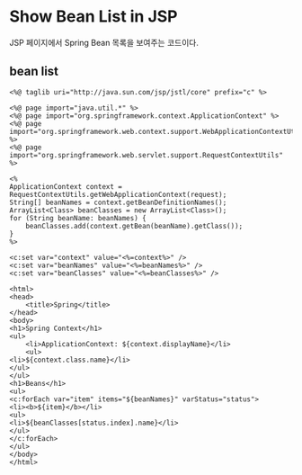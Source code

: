 # Show Bean List in JSP

JSP 페이지에서 Spring Bean 목록을 보여주는 코드이다.

## bean list

    <%@ taglib uri="http://java.sun.com/jsp/jstl/core" prefix="c" %>

    <%@ page import="java.util.*" %>
    <%@ page import="org.springframework.context.ApplicationContext" %>
    <%@ page import="org.springframework.web.context.support.WebApplicationContextUtils" %>
    <%@ page import="org.springframework.web.servlet.support.RequestContextUtils" %>

    <%
    ApplicationContext context = RequestContextUtils.getWebApplicationContext(request);
    String[] beanNames = context.getBeanDefinitionNames();
    ArrayList<Class> beanClasses = new ArrayList<Class>();
    for (String beanName: beanNames) {
        beanClasses.add(context.getBean(beanName).getClass());
    }
    %>

    <c:set var="context" value="<%=context%>" />
    <c:set var="beanNames" value="<%=beanNames%>" />
    <c:set var="beanClasses" value="<%=beanClasses%>" />

    <html>
    <head>
        <title>Spring</title>
    </head>
    <body>
    <h1>Spring Context</h1>
    <ul>
        <li>ApplicationContext: ${context.displayName}</li>
        <ul>
    <li>${context.class.name}</li>
    </ul>
    </ul>
    <h1>Beans</h1>
    <ul>
    <c:forEach var="item" items="${beanNames}" varStatus="status">
    <li><b>${item}</b></li>
    <ul>
    <li>${beanClasses[status.index].name}</li>
    </ul>
    </c:forEach>
    </ul>
    </body>
    </html>
